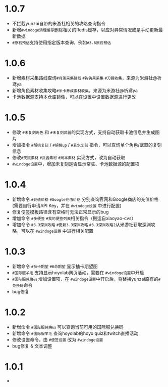 # 1.0.7
* 不拦截yunzai自带的米游社相关的攻略查询指令
* 新增`#windoge清理缓存`删除相关的Redis缓存，以应对异常情况或是手动更新最新数据
* `#原石预估`支持使用指定版本查询，例如`#3.6原石预估`

# 1.0.6
* 新增素材采集路线查询`#月莲采集路线` `#钩钩果采集` `#刀镡收集`，来源为米游社@祈鸢ya
* 新增角色素材收集攻略`#米卡养成素材收集`，来源为米游社@祈鸢ya
* 卡池数据源支持本仓库镜像，可以在设置中设置数据源进行更改

# 1.0.5
* 修改 `#未复刻角色` 和 `#未复刻武器`的实现方式，支持自动获取卡池信息并生成图片
* 增加指令 `#胡桃复刻` / `#胡桃up` / `#若水复刻` 指令，可以查询单个角色/武器的复刻信息
* 修改`#天赋素材` `#武器素材` `#周本素材` 实现方式，改为自动获取
* `#windoge设置`中，增加未复刻是否显示常驻、卡池数据源的配置项

# 1.0.4
* 新增命令 `#充值价格` `#Google充值价格` 分别查询官网和Google商店的充值价格(需要自行申请API Key，并在 `#windoge设置` 中进行配置)
* 修复便签模板路径含有空格时无法正常显示的bug 
* 增加命令 `#多便签` `#我的便签列表`相关指令（搬运自xiaoyao-cvs）
* 增加命令 `#3.3深渊攻略` `#更新3.3深渊攻略` `#3.3深渊攻略2`从米游社获取深渊攻略，可以在 `#windoge设置` 中进行相关配置

# 1.0.3
* 新增命令 `#抽卡期望` `#6命期望` 显示抽卡期望图
* `#国际服羊毛` 支持显示hoyolab网页活动，需要在 `#windoge设置`中开启
* `#国际服兑换码` 增加设置项，在 `#windoge设置`中开启后，将替换yunzai原有的`#兑换码`命令
* bug修复

# 1.0.2
* 新增命令 `#国际服兑换码` 可以查询当前可用的国际服兑换码
* 新增命令 `#国际服羊毛` 查询hoyolab的hoyo quiz和twitch直播活动
* 修改设置命令，由 `#便签设置` 改为 `#windoge设置`
* bug修复 & 文本调整

# 1.0.1
* 